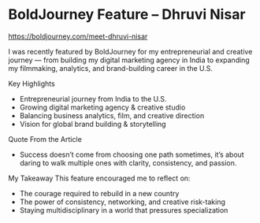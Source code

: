 # BoldJourney Feature – Dhruvi Nisar
 
https://boldjourney.com/meet-dhruvi-nisar

I was recently featured by BoldJourney for my entrepreneurial and creative journey — from building my digital marketing agency in India to expanding my filmmaking, analytics, and brand-building career in the U.S.

Key Highlights
- Entrepreneurial journey from India to the U.S.
- Growing digital marketing agency & creative studio
- Balancing business analytics, film, and creative direction
- Vision for global brand building & storytelling

Quote From the Article
- Success doesn’t come from choosing one path sometimes, it’s about daring to walk multiple ones with clarity, consistency, and passion.

My Takeaway
This feature encouraged me to reflect on:
- The courage required to rebuild in a new country
- The power of consistency, networking, and creative risk-taking
- Staying multidisciplinary in a world that pressures specialization
